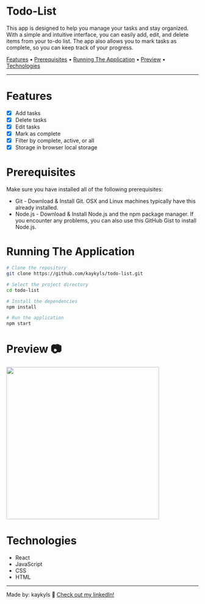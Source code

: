 <div>
<h1>Todo-List</h1>
<p>This app is designed to help you manage your tasks and stay organized. With a simple and intuitive interface, you can easily add, edit, and delete items from your to-do list. The app also allows you to mark tasks as complete, so you can keep track of your progress.</p>

<p>
  <a href="#features">Features</a> •
  <a href="#prerequisites">Prerequisites</a> •
  <a href="#running-the-application">Running The Application</a> •
  <a href="#preview-📷">Preview</a> •
  <a href="#technologies">Technologies</a>
</p>
</div>

---

# Features
- [x] Add tasks
- [x] Delete tasks
- [x] Edit tasks
- [x] Mark as complete
- [x] Filter by complete, active, or all
- [x] Storage in browser local storage

# Prerequisites
Make sure you have installed all of the following prerequisites:

- Git - Download & Install Git. OSX and Linux machines typically have this already installed.
- Node.js - Download & Install Node.js and the npm package manager. If you encounter any problems, you can also use this GitHub Gist to install Node.js.

# Running The Application
```bash
# Clone the repository
git clone https://github.com/kaykyls/todo-list.git

# Select the project directory
cd todo-list

# Install the dependencies
npm install

# Run the application
npm start
```

# Preview 📷
<a href="https://kaykyls.github.io/projects/bmi-calculator/"><img height="400px" width="400px" src="https://cdn.discordapp.com/attachments/766798638139179031/1054128594164662342/Animacao.gif"/></a>

# Technologies
- React
- JavaScript
- CSS
- HTML




---
Made by: kaykyls 👋 [Check out my linkedIn!](https://www.linkedin.com/in/devkayky)
